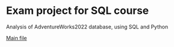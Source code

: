 # Exam project for SQL course

Analysis of AdventureWorks2022 database, using SQL and Python

[Main file](https://github.com/PieRatCat/SQL-test/blob/766522e7f962986f4c801f5840395e5a3a68004f/SQL_kunskapskontroll/exam_submission.ipynb)